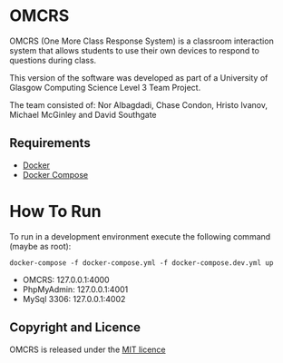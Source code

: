 # OMCRS
OMCRS (One More Class Response System) is a classroom interaction system that allows students to use their own
devices to respond to questions during class.

This version of the software was developed as part of a University of Glasgow Computing Science Level 3 Team Project.

The team consisted of: Nor Albagdadi, Chase Condon, Hristo Ivanov, Michael McGinley and David Southgate

## Requirements
* [Docker](https://www.docker.com/)
* [Docker Compose](https://docs.docker.com/compose/)

# How To Run
To run in a development environment execute the following command (maybe as root):
```
docker-compose -f docker-compose.yml -f docker-compose.dev.yml up
```

* OMCRS: 127.0.0.1:4000
* PhpMyAdmin: 127.0.0.1:4001
* MySql 3306: 127.0.0.1:4002

## Copyright and Licence
OMCRS is released under the [MIT licence](LICENSE.md)